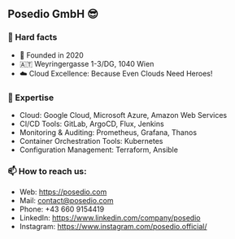 ## Posedio GmbH 😎

### 🍪 Hard facts
- 🚀 Founded in 2020
- 🇦🇹 Weyringergasse 1-3/DG, 1040 Wien
- ☁️ Cloud Excellence: Because Even Clouds Need Heroes!

### 🔭 Expertise

- Cloud: Google Cloud, Microsoft Azure, Amazon Web Services
- CI/CD Tools: GitLab, ArgoCD, Flux, Jenkins
- Monitoring & Auditing: Prometheus, Grafana, Thanos
- Container Orchestration Tools: Kubernetes
- Configuration Management: Terraform, Ansible

### 📫 How to reach us:

- Web: https://posedio.com
- Mail: contact@posedio.com
- Phone: +43 660 9154419
- LinkedIn: https://www.linkedin.com/company/posedio
- Instagram: https://www.instagram.com/posedio.official/
